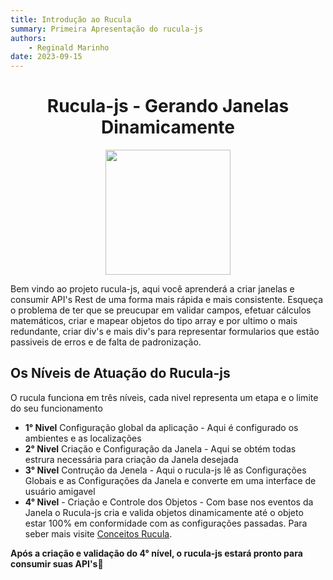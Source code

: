 ```yaml
---
title: Introdução ao Rucula
summary: Primeira Apresentação do rucula-js
authors:
    - Reginald Marinho
date: 2023-09-15
---
```


<h1 align="center">Rucula-js - Gerando Janelas Dinamicamente</h1>
<p align="center" >
  <img src="https://raw.githubusercontent.com/reginaldo-marinho/rucula-js/b76e809a44a66de3733e30388e29d672c8b61011/docs/assets/rucula.svg" style="width:200px">
</p>

Bem vindo ao projeto rucula-js, aqui você aprenderá a criar janelas e consumir API's Rest de uma forma mais rápida e mais consistente.  Esqueça o problema de ter que se preucupar em validar campos, efetuar cálculos matemáticos, criar e mapear objetos do tipo array e por ultimo o mais redundante, criar div's e mais div's para representar formularios que estão passiveis de erros e de falta de padronização.

## Os Níveis de Atuação do Rucula-js

O rucula funciona em três níveis, cada nivel representa um etapa e o limite do seu funcionamento

- **1° Nivel** Configuração global da aplicação - Aqui é configurado os ambientes e as localizações
- **2° Nivel** Criação e Configuração da Janela - Aqui se obtém todas estrura necessária para criação da Janela desejada
- **3° Nivel** Contrução da Jenela - Aqui o rucula-js lê as Configurações Globais e as Configurações da Janela e converte em uma interface de usuário amigavel
- **4° Nivel** - Criação e Controle dos Objetos - Com base nos eventos da Janela o Rucula-js cria e valida objetos dinamicamente até o objeto estar 100% em conformidade com as configurações passadas. Para seber mais visite [Conceitos Rucula](./conceitos.md).

**Após a criação e validação do 4° nível, o rucula-js estará pronto para consumir suas API's🚀**